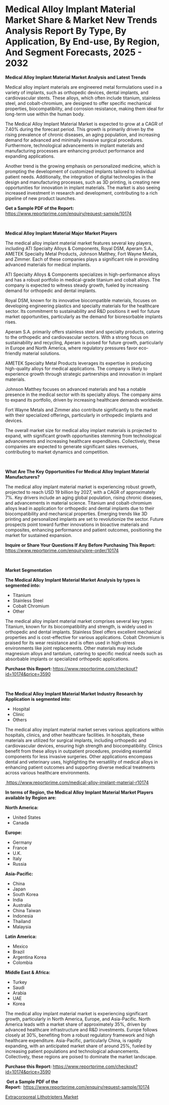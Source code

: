 <p><h1>Medical Alloy Implant Material Market Share & Market New Trends Analysis Report By Type, By Application, By End-use, By Region, And Segment Forecasts, 2025 - 2032</h1></p><p><strong>Medical Alloy Implant Material Market Analysis and Latest Trends</strong></p>
<p><p>Medical alloy implant materials are engineered metal formulations used in a variety of implants, such as orthopedic devices, dental implants, and cardiovascular stents. These alloys, which often include titanium, stainless steel, and cobalt-chromium, are designed to offer specific mechanical properties, biocompatibility, and corrosion resistance, making them ideal for long-term use within the human body.</p><p>The Medical Alloy Implant Material Market is expected to grow at a CAGR of 7.40% during the forecast period. This growth is primarily driven by the rising prevalence of chronic diseases, an aging population, and increasing demand for advanced and minimally invasive surgical procedures. Furthermore, technological advancements in implant materials and manufacturing processes are enhancing product performance and expanding applications. </p><p>Another trend is the growing emphasis on personalized medicine, which is prompting the development of customized implants tailored to individual patient needs. Additionally, the integration of digital technologies in the design and manufacturing processes, such as 3D printing, is creating new opportunities for innovation in implant materials. The market is also seeing increased investment in research and development, contributing to a rich pipeline of new product launches.</p></p>
<p><strong>Get a Sample PDF of the Report:&nbsp;</strong> <a href="https://www.reportprime.com/enquiry/request-sample/10174?utm_campaign=2650&utm_medium=2&utm_source=Github&utm_content=ia&utm_term=20032025&utm_id=medical-alloy-implant-material">https://www.reportprime.com/enquiry/request-sample/10174</a></p>
<p>&nbsp;</p>
<p><strong>Medical Alloy Implant Material Major Market Players</strong></p>
<p><p>The medical alloy implant material market features several key players, including ATI Specialty Alloys & Components, Royal DSM, Aperam S.A., AMETEK Specialty Metal Products, Johnson Matthey, Fort Wayne Metals, and Zimmer. Each of these companies plays a significant role in providing advanced materials for medical implants.</p><p>ATI Specialty Alloys & Components specializes in high-performance alloys and has a robust portfolio in medical-grade titanium and cobalt alloys. The company is expected to witness steady growth, fueled by increasing demand for orthopedic and dental implants. </p><p>Royal DSM, known for its innovative biocompatible materials, focuses on developing engineering plastics and specialty materials for the healthcare sector. Its commitment to sustainability and R&D positions it well for future market opportunities, particularly as the demand for bioresorbable implants rises.</p><p>Aperam S.A. primarily offers stainless steel and specialty products, catering to the orthopedic and cardiovascular sectors. With a strong focus on sustainability and recycling, Aperam is poised for future growth, particularly in Europe and North America, where regulatory pressures favor eco-friendly material solutions.</p><p>AMETEK Specialty Metal Products leverages its expertise in producing high-quality alloys for medical applications. The company is likely to experience growth through strategic partnerships and innovation in implant materials.</p><p>Johnson Matthey focuses on advanced materials and has a notable presence in the medical sector with its specialty alloys. The company aims to expand its portfolio, driven by increasing healthcare demands worldwide.</p><p>Fort Wayne Metals and Zimmer also contribute significantly to the market with their specialized offerings, particularly in orthopedic implants and devices.</p><p>The overall market size for medical alloy implant materials is projected to expand, with significant growth opportunities stemming from technological advancements and increasing healthcare expenditures. Collectively, these companies are expected to generate significant sales revenues, contributing to market dynamics and competition.</p></p>
<p>&nbsp;</p>
<p><strong>What Are The Key Opportunities For Medical Alloy Implant Material Manufacturers?</strong></p>
<p><p>The medical alloy implant material market is experiencing robust growth, projected to reach USD 19 billion by 2027, with a CAGR of approximately 7%. Key drivers include an aging global population, rising chronic diseases, and advancements in material science. Titanium and cobalt-chromium alloys lead in application for orthopedic and dental implants due to their biocompatibility and mechanical properties. Emerging trends like 3D printing and personalized implants are set to revolutionize the sector. Future prospects point toward further innovations in bioactive materials and composites, enhancing performance and patient outcomes, positioning the market for sustained expansion.</p></p>
<p><strong>Inquire or Share Your Questions If Any Before Purchasing This Report:</strong> <a href="https://www.reportprime.com/enquiry/pre-order/10174?utm_campaign=2650&utm_medium=2&utm_source=Github&utm_content=ia&utm_term=20032025&utm_id=medical-alloy-implant-material">https://www.reportprime.com/enquiry/pre-order/10174</a></p>
<p>&nbsp;</p>
<p><strong>Market Segmentation</strong></p>
<p><strong>The Medical Alloy Implant Material Market Analysis by types is segmented into:</strong></p>
<p><ul><li>Titanium</li><li>Stainless Steel</li><li>Cobalt Chromium</li><li>Other</li></ul></p>
<p><p>The medical alloy implant material market comprises several key types: Titanium, known for its biocompatibility and strength, is widely used in orthopedic and dental implants. Stainless Steel offers excellent mechanical properties and is cost-effective for various applications. Cobalt Chromium is praised for its wear resistance and is often used in high-stress environments like joint replacements. Other materials may include magnesium alloys and tantalum, catering to specific medical needs such as absorbable implants or specialized orthopedic applications.</p></p>
<p><strong>Purchase this Report:&nbsp;</strong><a href="https://www.reportprime.com/checkout?id=10174&price=3590&utm_campaign=2650&utm_medium=2&utm_source=Github&utm_content=ia&utm_term=20032025&utm_id=medical-alloy-implant-material">https://www.reportprime.com/checkout?id=10174&price=3590</a></p>
<p>&nbsp;</p>
<p><strong>The Medical Alloy Implant Material Market Industry Research by Application is segmented into:</strong></p>
<p><ul><li>Hospital</li><li>Clinic</li><li>Others</li></ul></p>
<p><p>The medical alloy implant material market serves various applications within hospitals, clinics, and other healthcare facilities. In hospitals, these materials are utilized for surgical implants, including orthopedic and cardiovascular devices, ensuring high strength and biocompatibility. Clinics benefit from these alloys in outpatient procedures, providing essential components for less invasive surgeries. Other applications encompass dental and veterinary uses, highlighting the versatility of medical alloys in enhancing patient outcomes and supporting diverse medical treatments across various healthcare environments.</p></p>
<p><a href="https://www.reportprime.com/medical-alloy-implant-material-r10174?utm_campaign=2650&utm_medium=2&utm_source=Github&utm_content=ia&utm_term=20032025&utm_id=medical-alloy-implant-material">&nbsp;https://www.reportprime.com/medical-alloy-implant-material-r10174</a></p>
<p><strong>In terms of Region, the Medical Alloy Implant Material Market Players available by Region are:</strong></p>
<p>
    <p> <strong> North America: </strong>
        <ul>
            <li>United States</li>
            <li>Canada</li>
        </ul>
        </p> 
    <p> <strong> Europe: </strong>
        <ul>
            <li>Germany</li>
            <li>France</li>
            <li>U.K.</li>
            <li>Italy</li>
            <li>Russia</li>
        </ul>
        </p> 
    <p> <strong> Asia-Pacific: </strong>
        <ul>
            <li>China</li>
            <li>Japan</li>
            <li>South Korea</li>
            <li>India</li>
            <li>Australia</li>
            <li>China Taiwan</li>
            <li>Indonesia</li>
            <li>Thailand</li>
            <li>Malaysia</li>
        </ul>
        </p> 
    <p> <strong> Latin America: </strong>
        <ul>
            <li>Mexico</li>
            <li>Brazil</li>
            <li>Argentina Korea</li>
            <li>Colombia</li>
        </ul>
        </p> 
    <p> <strong> Middle East & Africa: </strong>
        <ul>
            <li>Turkey</li>
            <li>Saudi</li>
            <li>Arabia</li>
            <li>UAE</li>
            <li>Korea</li>
        </ul>
    </p>
    </p>
<p><p>The medical alloy implant material market is experiencing significant growth, particularly in North America, Europe, and Asia-Pacific. North America leads with a market share of approximately 35%, driven by advanced healthcare infrastructure and R&D investments. Europe follows closely at 30%, benefiting from a robust regulatory framework and high healthcare expenditure. Asia-Pacific, particularly China, is rapidly expanding, with an anticipated market share of around 25%, fueled by increasing patient populations and technological advancements. Collectively, these regions are poised to dominate the market landscape.</p></p>
<p><strong>Purchase this Report: </strong><a href="https://www.reportprime.com/checkout?id=10174&price=3590&utm_campaign=2650&utm_medium=2&utm_source=Github&utm_content=ia&utm_term=20032025&utm_id=medical-alloy-implant-material">https://www.reportprime.com/checkout?id=10174&price=3590</a></p>
<p>&nbsp;<strong>Get a Sample PDF of the Report:&nbsp;&nbsp;</strong><a href="https://www.reportprime.com/enquiry/request-sample/10174?utm_campaign=2650&utm_medium=2&utm_source=Github&utm_content=ia&utm_term=20032025&utm_id=medical-alloy-implant-material">https://www.reportprime.com/enquiry/request-sample/10174</a></p>
<p><strong></strong></p>
<p><p><a href="https://github.com/aarenlazosw3/Market-Research-Report-List-1/blob/main/extracorporeal-lithotripters-market.md?utm_campaign=2650&utm_medium=2&utm_source=Github&utm_content=ia&utm_term=20032025&utm_id=medical-alloy-implant-material">Extracorporeal Lithotripters Market</a></p></p>